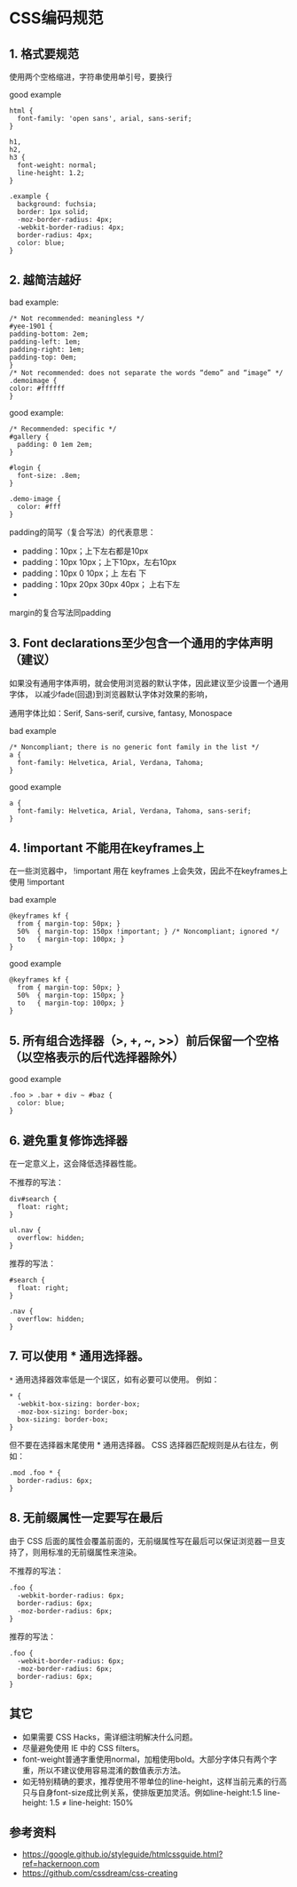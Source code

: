 # CSS编码规范
## 1. 格式要规范
使用两个空格缩进，字符串使用单引号，要换行

good example
```
html {
  font-family: 'open sans', arial, sans-serif;
}

h1,
h2,
h3 {
  font-weight: normal;
  line-height: 1.2;
}

.example {
  background: fuchsia;
  border: 1px solid;
  -moz-border-radius: 4px;
  -webkit-border-radius: 4px;
  border-radius: 4px;
  color: blue;
}
```

## 2. 越简洁越好
bad example:
```
/* Not recommended: meaningless */
#yee-1901 {
padding-bottom: 2em;
padding-left: 1em;
padding-right: 1em;
padding-top: 0em;
}
/* Not recommended: does not separate the words “demo” and “image” */
.demoimage {
color: #ffffff
}
```

good example:
```
/* Recommended: specific */
#gallery {
  padding: 0 1em 2em;
}

#login {
  font-size: .8em;
}

.demo-image {
  color: #fff
}
```

padding的简写（复合写法）的代表意思：
- padding：10px；上下左右都是10px
- padding：10px 10px；上下10px，左右10px
- padding：10px 0 10px；上 左右 下
- padding：10px 20px 30px 40px； 上右下左
- 
margin的复合写法同padding


## 3. Font declarations至少包含一个通用的字体声明（建议）
如果没有通用字体声明，就会使用浏览器的默认字体，因此建议至少设置一个通用字体，
以减少fade(回退)到浏览器默认字体对效果的影响，

通用字体比如：Serif, Sans-serif, cursive, fantasy, Monospace

bad example
```
/* Noncompliant; there is no generic font family in the list */
a {
  font-family: Helvetica, Arial, Verdana, Tahoma; 
}
```

good example
```
a {
  font-family: Helvetica, Arial, Verdana, Tahoma, sans-serif;
}
```

## 4. !important 不能用在keyframes上
在一些浏览器中， !important 用在 keyframes 上会失效，因此不在keyframes上使用
!important

bad example
```
@keyframes kf {
  from { margin-top: 50px; }
  50%  { margin-top: 150px !important; } /* Noncompliant; ignored */
  to   { margin-top: 100px; }
}
```

good example
```
@keyframes kf {
  from { margin-top: 50px; }
  50%  { margin-top: 150px; }
  to   { margin-top: 100px; }
}
```

## 5. 所有组合选择器（>, +, ~, >>）前后保留一个空格（以空格表示的后代选择器除外）
good example
```
.foo > .bar + div ~ #baz {
  color: blue;
}
```

## 6. 避免重复修饰选择器
在一定意义上，这会降低选择器性能。

不推荐的写法：
```
div#search {
  float: right;
}

ul.nav {
  overflow: hidden;
}
```
推荐的写法：
```
#search {
  float: right;
}

.nav {
  overflow: hidden;
}
```

## 7. 可以使用 * 通用选择器。
`*` 通用选择器效率低是一个误区，如有必要可以使用。
例如：
```
* {
  -webkit-box-sizing: border-box;
  -moz-box-sizing: border-box;
  box-sizing: border-box; 
}
```

但不要在选择器末尾使用 * 通用选择器。
CSS 选择器匹配规则是从右往左，例如：
```
.mod .foo * {
  border-radius: 6px;
}
```

## 8. 无前缀属性一定要写在最后
由于 CSS 后面的属性会覆盖前面的，无前缀属性写在最后可以保证浏览器一旦支持了，则用标准的无前缀属性来渲染。

不推荐的写法：
```
.foo {
  -webkit-border-radius: 6px;
  border-radius: 6px;
  -moz-border-radius: 6px;
}
```
推荐的写法：
```
.foo {
  -webkit-border-radius: 6px;
  -moz-border-radius: 6px;
  border-radius: 6px; 
}
```

## 其它
- 如果需要 CSS Hacks，需详细注明解决什么问题。
- 尽量避免使用 IE 中的 CSS filters。
- font-weight普通字重使用normal，加粗使用bold。大部分字体只有两个字重，所以不建议使用容易混淆的数值表示方法。
- 如无特别精确的要求，推荐使用不带单位的line-height，这样当前元素的行高只与自身font-size成比例关系，使排版更加灵活。例如line-height:1.5 line-height: 1.5 ≠ line-height: 150%

## 参考资料
- https://google.github.io/styleguide/htmlcssguide.html?ref=hackernoon.com
- https://github.com/cssdream/css-creating